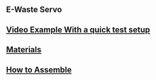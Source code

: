 
<h2> E-Waste Servo </h2>
<h2>
<a href = "https://www.youtube.com/watch?v=bNenPddOqr0&ab_channel=JonahMack"> Video Example With a quick test setup </a>
</h2>
<h2>
<a href = "https://github.com/Jmack66/EWaste-Servo/blob/main/ingredients.md"> Materials </a>
</h2>
<h2>
<a href ="https://github.com/jmack66/ewaste-servo/blob/main/assembly.md"> How to Assemble </a>
</h2>

